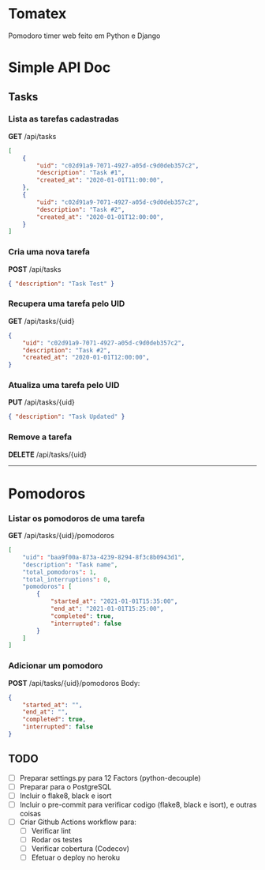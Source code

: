 # Tomatex

Pomodoro timer web feito em Python e Django

# Simple API Doc

## Tasks

### Lista as tarefas cadastradas
**GET** /api/tasks

```json
[
    {
        "uid": "c02d91a9-7071-4927-a05d-c9d0deb357c2",
        "description": "Task #1",
        "created_at": "2020-01-01T11:00:00",
    },
    {
        "uid": "c02d91a9-7071-4927-a05d-c9d0deb357c2",
        "description": "Task #2",
        "created_at": "2020-01-01T12:00:00",
    }
]
```

### Cria uma nova tarefa
**POST** /api/tasks

```json
{ "description": "Task Test" }
```

### Recupera uma tarefa pelo UID
**GET** /api/tasks/{uid}

```json
{
    "uid": "c02d91a9-7071-4927-a05d-c9d0deb357c2",
    "description": "Task #2",
    "created_at": "2020-01-01T12:00:00",
}
```

### Atualiza uma tarefa pelo UID
**PUT** /api/tasks/{uid}

```json
{ "description": "Task Updated" }
```

### Remove a tarefa
**DELETE** /api/tasks/{uid}

---

# Pomodoros

### Listar os pomodoros de uma tarefa
**GET** /api/tasks/{uid}/pomodoros

```json
[
    "uid": "baa9f00a-873a-4239-8294-8f3c8b0943d1",
    "description": "Task name",
    "total_pomodoros": 1,
    "total_interruptions": 0,
    "pomodoros": [
        {
            "started_at": "2021-01-01T15:35:00",
            "end_at": "2021-01-01T15:25:00",
            "completed": true,
            "interrupted": false
        }
    ]
]
```

### Adicionar um pomodoro
**POST** /api/tasks/{uid}/pomodoros
Body:

```json
{
    "started_at": "",
    "end_at": "",
    "completed": true,
    "interrupted": false
}
```

## TODO

- [ ] Preparar settings.py para 12 Factors (python-decouple)
- [ ] Preparar para o PostgreSQL
- [ ] Incluir o flake8, black e isort
- [ ] Incluir o pre-commit para verificar codigo (flake8, black e isort), e outras coisas
- [ ] Criar Github Actions workflow para:
    - [ ] Verificar lint
    - [ ] Rodar os testes
    - [ ] Verificar cobertura (Codecov)
    - [ ] Efetuar o deploy no heroku